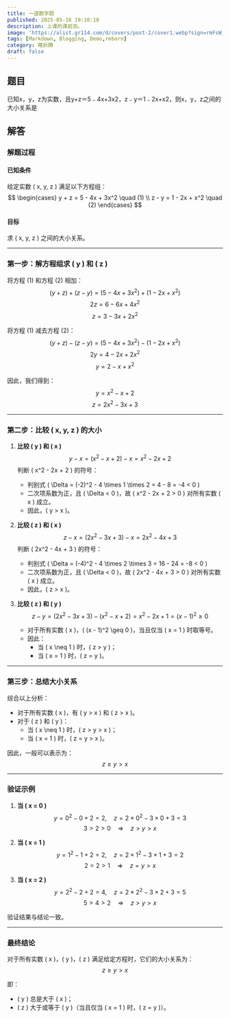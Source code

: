 ```yaml
---
title: 一道数学题
published: 2025-05-16 19:10:10
description: 上课的课前测。
image: 'https://alist.gr114.com/d/covers/post-2/cover1.webp?sign=rmFsW_DkyvfJsoQG4m_yY2ZbmAtW0F7YWVOY6AxLEN4=:0'
tags: [Markdown, Blogging, Demo,reborn]
category: 瞎折腾
draft: false
---
```


## 题目

已知x，y，z为实数，且y+z＝5﹣4x+3x2，z﹣y＝1﹣2x+x2，则x，y，z之间的大小关系是

## 解答

### 解题过程

#### 已知条件
给定实数 \( x, y, z \) 满足以下方程组：
$$
\begin{cases} 
y + z = 5 - 4x + 3x^2 \quad (1) \\ 
z - y = 1 - 2x + x^2 \quad (2) 
\end{cases}
$$

#### 目标
求 \( x, y, z \) 之间的大小关系。

---

### 第一步：解方程组求 \( y \) 和 \( z \)

将方程 (1) 和方程 (2) 相加：
$$
(y + z) + (z - y) = (5 - 4x + 3x^2) + (1 - 2x + x^2)
$$
$$
2z = 6 - 6x + 4x^2
$$
$$
z = 3 - 3x + 2x^2
$$

将方程 (1) 减去方程 (2)：
$$
(y + z) - (z - y) = (5 - 4x + 3x^2) - (1 - 2x + x^2)
$$
$$
2y = 4 - 2x + 2x^2
$$
$$
y = 2 - x + x^2
$$

因此，我们得到：
$$
y = x^2 - x + 2
$$
$$
z = 2x^2 - 3x + 3
$$

---

### 第二步：比较 \( x, y, z \) 的大小

1. **比较 \( y \) 和 \( x \)**
   $$
   y - x = (x^2 - x + 2) - x = x^2 - 2x + 2
   $$
   判断 \( x^2 - 2x + 2 \) 的符号：
   - 判别式 \( \Delta = (-2)^2 - 4 \times 1 \times 2 = 4 - 8 = -4 < 0 \)
   - 二次项系数为正，且 \( \Delta < 0 \)，故 \( x^2 - 2x + 2 > 0 \) 对所有实数 \( x \) 成立。
   - 因此，\( y > x \)。

2. **比较 \( z \) 和 \( x \)**
   $$
   z - x = (2x^2 - 3x + 3) - x = 2x^2 - 4x + 3
   $$
   判断 \( 2x^2 - 4x + 3 \) 的符号：
   - 判别式 \( \Delta = (-4)^2 - 4 \times 2 \times 3 = 16 - 24 = -8 < 0 \)
   - 二次项系数为正，且 \( \Delta < 0 \)，故 \( 2x^2 - 4x + 3 > 0 \) 对所有实数 \( x \) 成立。
   - 因此，\( z > x \)。

3. **比较 \( z \) 和 \( y \)**
   $$
   z - y = (2x^2 - 3x + 3) - (x^2 - x + 2) = x^2 - 2x + 1 = (x - 1)^2 \geq 0
   $$
   - 对于所有实数 \( x \)，\( (x - 1)^2 \geq 0 \)，当且仅当 \( x = 1 \) 时取等号。
   - 因此：
     - 当 \( x \neq 1 \) 时，\( z > y \)；
     - 当 \( x = 1 \) 时，\( z = y \)。

---

### 第三步：总结大小关系

综合以上分析：
- 对于所有实数 \( x \)，有 \( y > x \) 和 \( z > x \)。
- 对于 \( z \) 和 \( y \)：
  - 当 \( x \neq 1 \) 时，\( z > y > x \)；
  - 当 \( x = 1 \) 时，\( z = y > x \)。

因此，一般可以表示为：
$$
z \geq y > x
$$

---

### 验证示例

1. **当 \( x = 0 \)**
   $$
   y = 0^2 - 0 + 2 = 2, \quad z = 2 \times 0^2 - 3 \times 0 + 3 = 3
   $$
   $$
   3 > 2 > 0 \quad \Rightarrow \quad z > y > x
   $$

2. **当 \( x = 1 \)**
   $$
   y = 1^2 - 1 + 2 = 2, \quad z = 2 \times 1^2 - 3 \times 1 + 3 = 2
   $$
   $$
   2 = 2 > 1 \quad \Rightarrow \quad z = y > x
   $$

3. **当 \( x = 2 \)**
   $$
   y = 2^2 - 2 + 2 = 4, \quad z = 2 \times 2^2 - 3 \times 2 + 3 = 5
   $$
   $$
   5 > 4 > 2 \quad \Rightarrow \quad z > y > x
   $$

验证结果与结论一致。

---

### 最终结论

对于所有实数 \( x \)，\( y \)，\( z \) 满足给定方程时，它们的大小关系为：
$$
z \geq y > x
$$

即：
- \( y \) 总是大于 \( x \)；
- \( z \) 大于或等于 \( y \)（当且仅当 \( x = 1 \) 时，\( z = y \)）。
